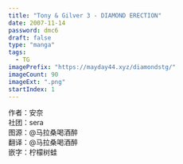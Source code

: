 ```yaml
---
title: "Tony & Gilver 3 - DIAMOND ERECTION"
date: 2007-11-14
password: dmc6
draft: false
type: "manga"
tags:
  - TG
imagePrefix: "https://mayday44.xyz/diamondstg/"  
imageCount: 90
imageExt: ".png" 
startIndex: 1
---
```

作者：安奈   
社团：sera  
图源：@马拉桑喝酒醉  
翻译：@马拉桑喝酒醉  
嵌字：柠檬树蛙   